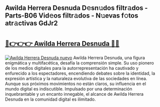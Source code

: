 ## Awilda Herrera Desnuda D𝚎sn𝚞dos filtr𝚊dos - Parts-B06 Vid𝚎os filtr𝚊dos - N𝚞evas f𝚘tos atr𝚊ctivas GdJr2

# <h2><a href="http://mbd8le.tromn.icu/?c=Awilda+Herrera+Desnuda">🔗👉👉👉 Awilda Herrera Desnuda 🔗🔗</a></h2>

[![Awilda Herrera Desnuda nuevo](https://i.imgur.com/pEAQMta.gif)](http://mbd8le.tromn.icu/?c=Awilda+Herrera+Desnuda)
Awilda Herrera Desnuda, una figura enigmática y multifacética, desafía la comprensión simple. Su uso pionero de los medios digitales para la autorrepresentación ha cautivado y enfurecido a los espectadores, encendiendo debates sobre la identidad, la expresión artística y la naturaleza evolutiva de las sociedades en línea. Aunque sus próximos movimientos no están claros, su influencia en el mundo digital es indiscutible. Impulsado por una determinación inquebrantable y un encanto innegable, el alcance de Awilda Herrera Desnuda en la comunidad digital es ilimitado.
